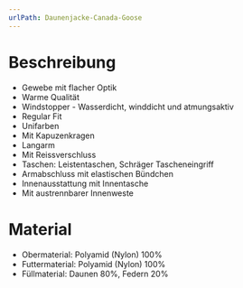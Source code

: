 ```yaml
---
urlPath: Daunenjacke-Canada-Goose
---
```


# Beschreibung

- Gewebe mit flacher Optik
- Warme Qualität
- Windstopper - Wasserdicht, winddicht und atmungsaktiv
- Regular Fit
- Unifarben
- Mit Kapuzenkragen
- Langarm
- Mit Reissverschluss
- Taschen: Leistentaschen, Schräger Tascheneingriff
- Armabschluss mit elastischen Bündchen
- Innenausstattung mit Innentasche
- Mit austrennbarer Innenweste

# Material

- Obermaterial: Polyamid (Nylon) 100%
- Futtermaterial: Polyamid (Nylon) 100%
- Füllmaterial: Daunen 80%, Federn 20%
